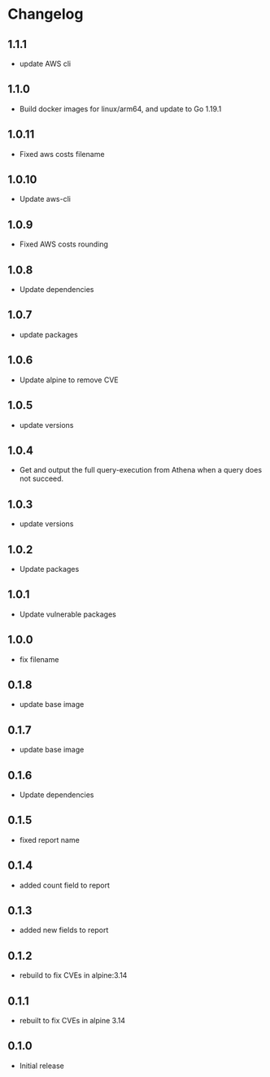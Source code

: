 # Changelog

## 1.1.1
* update AWS cli

## 1.1.0
* Build docker images for linux/arm64, and update to Go 1.19.1

## 1.0.11
* Fixed aws costs filename

## 1.0.10
* Update aws-cli

## 1.0.9
* Fixed AWS costs rounding

## 1.0.8
* Update dependencies

## 1.0.7
* update packages

## 1.0.6
* Update alpine to remove CVE

## 1.0.5
* update versions

## 1.0.4
* Get and output the full query-execution from Athena when a query does not succeed.

## 1.0.3
* update versions

## 1.0.2
* Update packages

## 1.0.1
* Update vulnerable packages

## 1.0.0
* fix filename

## 0.1.8
* update base image

## 0.1.7
* update base image

## 0.1.6
* Update dependencies

## 0.1.5
* fixed report name
## 0.1.4
* added count field to report
## 0.1.3
* added new fields to report
## 0.1.2
* rebuild to fix CVEs in alpine:3.14

## 0.1.1
* rebuilt to fix CVEs in alpine 3.14

## 0.1.0

* Initial release

